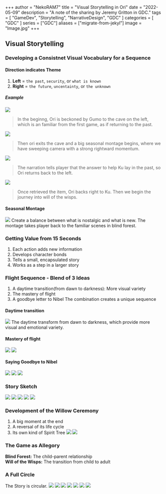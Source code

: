 +++
author = "NekoRAM7"
title = "Visual Storytelling in Ori"
date = "2022-05-09"
description = "A note of the sharing by Jeremy Gritton in GDC."
tags = [
    "GameDev",
    "Storytelling",
    "NarrativeDesign",
    "GDC"
]
categories = [
    "GDC"
]
series = ["GDC"]
aliases = ["migrate-from-jekyl"]
image = "Image.jpg"
+++

<!--more-->

## Visual Storytelling
### Developing a Consistnet Visual Vocabulary for a Sequence
#### Direction indicates Theme
1. **Left** = `the past`, `security`, or `what is known`
2. **Right** = `the future`, `uncentainty`, or `the unknown`
##### Example
![](1.JPG)
>In the beginng, Ori is beckoned by Gumo to the cave on the left, which is an familiar from the first game, as if returning to the past.

![](2.JPG)
>Then ori exits the cave and a big seasonal montage begins, where we have sweeping camera with a strong rightward momentum.

![](3.JPG)
>The narration tells player that the answer to help Ku lay in the past, so Ori returns back to the left.

![](4.JPG)
>Once retrieved the item, Ori backs right to Ku. Then we begin the journey into will of the wisps.

#### Seasonal Montage
![](5.JPG)
Create a balance between what is nostalgic and what is new.
The montage takes player back to the familiar scenes in blind forest.

### Getting Value from 15 Seconds
1. Each action adds new information
2. Develops character bonds
3. Tells a small, encapsulated story
4. Works as a step in a larger story

### Flight Sequence - Blend of 3 Ideas
1. A daytime transition(from dawn to darkness): More visual variety
2. The mastery of flight
3. A goodbye letter to Nibel
The combination creates a unique sequence
#### Daytime transition
![](6.JPG)
The daytime transform from dawn to darkness, which provide more visual and emotional variety.
#### Mastery of flight
![](7.JPG)
![](8.JPG)
#### Saying Goodbye to Nibel
![](9.JPG)
![](10.JPG)
![](11.JPG)

### Story Sketch
![](12.JPG)
![](13.JPG)
![](14.JPG)
![](15.JPG)
![](16.JPG)

### Development of the Willow Ceremony
1. A big moment at the end
2. A reversal of its life cycle
3. Its own kind of Spirit Tree
![](17.JPG)
![](18.JPG)

### The Game as Allegory
**Blind Forest:** The child-parent relationship  
**Will of the Wisps:** The transition from child to adult 

### A Full Circle
The Story is circular.
![](19.JPG)
![](20.JPG)
![](21.JPG)
![](22.JPG)
![](23.JPG)
![](24.JPG)
![](25.JPG)






